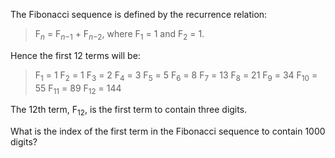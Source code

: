 The Fibonacci sequence is defined by the recurrence relation:

> F<sub>*n*</sub> = F<sub>*n*−1</sub> + F<sub>*n*−2</sub>, where
> F<sub>1</sub> = 1 and F<sub>2</sub> = 1.

Hence the first 12 terms will be:

> F<sub>1</sub> = 1
> F<sub>2</sub> = 1
> F<sub>3</sub> = 2
> F<sub>4</sub> = 3
> F<sub>5</sub> = 5
> F<sub>6</sub> = 8
> F<sub>7</sub> = 13
> F<sub>8</sub> = 21
> F<sub>9</sub> = 34
> F<sub>10</sub> = 55
> F<sub>11</sub> = 89
> F<sub>12</sub> = 144

The 12th term, F<sub>12</sub>, is the first term to contain three
digits.

What is the index of the first term in the Fibonacci sequence to contain
1000 digits?
